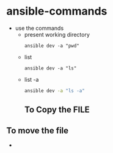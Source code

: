 # ansible-commands 
- use the commands
  - present working directory
    ```
    ansible dev -a "pwd"
    ```
  - list
    ```
    ansible dev -a "ls"
    ```
  - list -a
    ```sh
    ansible dev -a "ls -a"
    ```
    ## To Copy the FILE
## To move the file
- 


